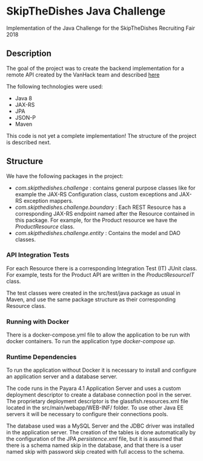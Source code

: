 # SkipTheDishes Java Challenge
Implementation of the Java Challenge for the SkipTheDishes Recruiting Fair 2018

## Description
The goal of the project was to create the backend implementation for a remote API created by the VanHack team and described [here](http://api-vanhack-event-sp.azurewebsites.net/swagger/)

The following technologies were used:
- Java 8
- JAX-RS
- JPA
- JSON-P
- Maven

This code is not yet a complete implementation! The structure of the project is described next.

## Structure

We have the following packages in the project:
- *com.skipthedishes.challenge* : contains general purpose classes like for example the JAX-RS Configuration class, custom exceptions and JAX-RS exception mappers.
- *com.skipthedishes.challenge.boundary* : Each REST Resource has a corresponding JAX-RS endpoint named after the Resource contained in this package. For example, for the Product resource we have the *ProductResource* class.
- *com.skipthedishes.challenge.entity* : Contains the model and DAO classes.

### API Integration Tests

For each Resource there is a corresponding Integration Test (IT) JUnit class. For example, tests for the Product API are written in the *ProductResourceIT* class.

The test classes were created in the src/test/java package as usual in Maven, and use the same package structure as their corresponding Resource class.

### Running with Docker

There is a docker-compose.yml file to allow the application to be run with docker containers. To run the application type *docker-compose up*.

 ### Runtime Dependencies

To run the application without Docker it is necessary to install and configure an application server and a database server.

The code runs in the Payara 4.1 Application Server and uses a custom deployment descriptor to create a database connection pool in the server. The proprietary deployment descriptor is the glassfish.resources.xml file located in the src/main/webapp/WEB-INF/ folder. To use other Java EE servers it will be necessary to configure their connections pools. 

The database used was a MySQL Server and the JDBC driver was installed in the application server. The creation of the tables is done automatically by the configuration of the JPA *persistence.xml* file, but it is assumed that there is a schema named skip in the database, and that there is a user named skip with password skip created with full access to the schema.


